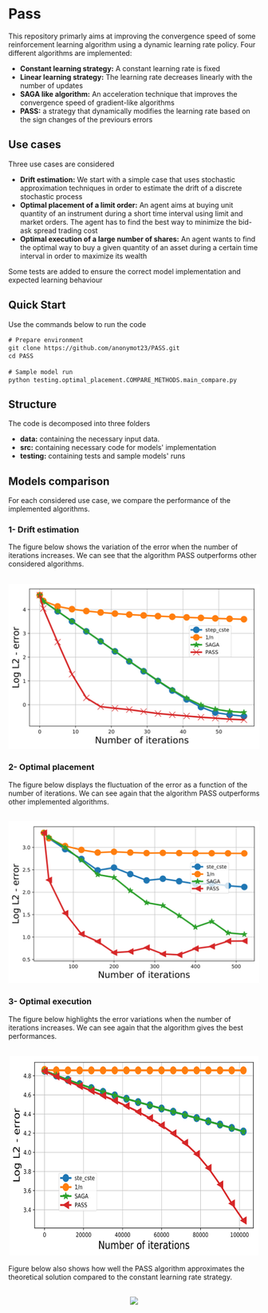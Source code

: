 # Pass

This repository primarly aims at improving the convergence speed of some reinforcement learning algorithm using a dynamic learning rate policy. Four different algorithms are implemented:

- **Constant learning strategy:** A constant learning rate is fixed
- **Linear learning strategy:** The learning rate decreases linearly with the number of updates
- **SAGA like algorithm:** An acceleration technique that improves the convergence speed of gradient-like algorithms 
- **PASS:** a strategy that dynamically modifies the learning rate based on the sign changes of the previours errors

## Use cases

Three use cases are considered 
- **Drift estimation:** We start with a simple case that uses stochastic approximation techniques in order to estimate the drift of a discrete stochastic process
- **Optimal placement of a limit order:** An agent aims at buying unit quantity of an instrument during a short time interval using limit and market orders. The agent has to find the best way to minimize the bid-ask spread trading cost
- **Optimal execution of a large number of shares:** An agent wants to find the optimal way to buy a given quantity of an asset during a certain time interval in order to maximize its wealth 

Some tests are added to ensure the correct model implementation and expected learning behaviour 
## Quick Start

Use the commands below to run the code 
```
# Prepare environment
git clone https://github.com/anonymot23/PASS.git
cd PASS

# Sample model run
python testing.optimal_placement.COMPARE_METHODS.main_compare.py
```

## Structure

The code is decomposed into three folders

- **data:** containing the necessary input data.
- **src:** containing necessary code for models' implementation
- **testing:** containing tests and sample models' runs

## Models comparison

For each considered use case, we compare the performance of the implemented algorithms.

### 1- Drift estimation 
The figure below shows the variation of the error when the number of iterations
increases. We can see that the algorithm PASS outperforms other considered
algorithms.

<br />
<div align="center">
  <a href="https://github.com/anonymot23/PASS/blob/main/README.md">
    <img src="outputs/images/improvement_drift_estimation-1.png">
  </a>
</div>

### 2- Optimal placement 

The figure below displays the fluctuation of the error as a function of the number of iterations. We can see again that the algorithm PASS outperforms other implemented algorithms.

<br />
<div align="center">
  <a href="https://github.com/anonymot23/PASS/blob/main/README.md">
    <img src="outputs/images/improvement_optimal_placement-1.png" >
  </a>
</div>

### 3- Optimal execution 
The figure below highlights the error variations when the number of iterations increases. We can see again that the algorithm gives the best performances.

<br />
<div align="center">
  <a href="https://github.com/anonymot23/PASS/blob/main/README.md">
    <img src="outputs/images/improvement_optimal_execution-1.png" width="500" height="400">
  </a>
</div>

Figure below also shows how well the PASS algorithm approximates the theoretical solution compared to the constant learning rate strategy.

<br />
<div align="center">
  <a href="https://github.com/anonymot23/PASS/blob/main/README.md">
    <img src="outputs/images/Merged_optimal_execution_plots">
  </a>
</div>